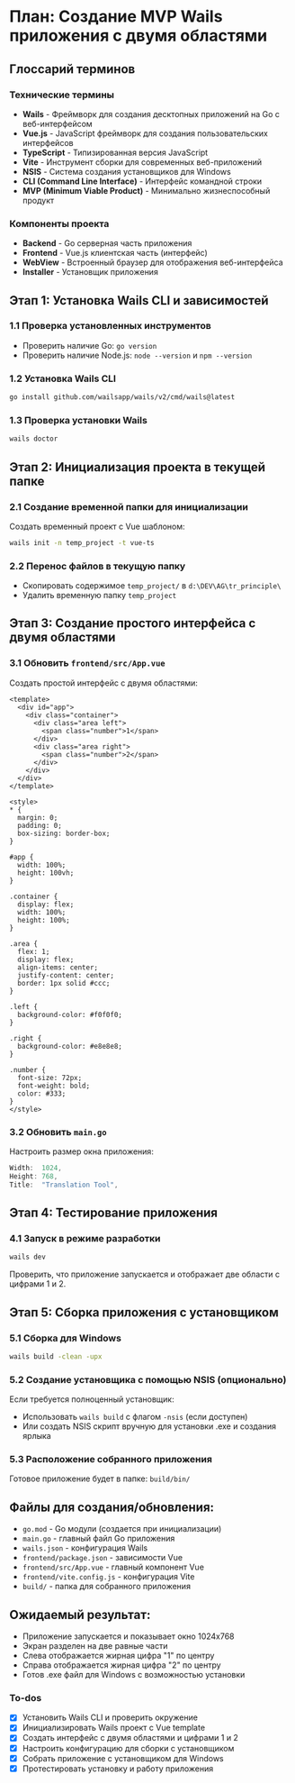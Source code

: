 <!-- 1ef364c2-3f57-479c-9d99-c0cb2a8f37ca 2ac91dba-3626-4e8a-b7cf-809134adc682 -->
# План: Создание MVP Wails приложения с двумя областями

## Глоссарий терминов

### Технические термины
- **Wails** - Фреймворк для создания десктопных приложений на Go с веб-интерфейсом
- **Vue.js** - JavaScript фреймворк для создания пользовательских интерфейсов
- **TypeScript** - Типизированная версия JavaScript
- **Vite** - Инструмент сборки для современных веб-приложений
- **NSIS** - Система создания установщиков для Windows
- **CLI (Command Line Interface)** - Интерфейс командной строки
- **MVP (Minimum Viable Product)** - Минимально жизнеспособный продукт

### Компоненты проекта
- **Backend** - Go серверная часть приложения
- **Frontend** - Vue.js клиентская часть (интерфейс)
- **WebView** - Встроенный браузер для отображения веб-интерфейса
- **Installer** - Установщик приложения

## Этап 1: Установка Wails CLI и зависимостей

### 1.1 Проверка установленных инструментов

- Проверить наличие Go: `go version`
- Проверить наличие Node.js: `node --version` и `npm --version`

### 1.2 Установка Wails CLI

```bash
go install github.com/wailsapp/wails/v2/cmd/wails@latest
```

### 1.3 Проверка установки Wails

```bash
wails doctor
```

## Этап 2: Инициализация проекта в текущей папке

### 2.1 Создание временной папки для инициализации

Создать временный проект с Vue шаблоном:

```bash
wails init -n temp_project -t vue-ts
```

### 2.2 Перенос файлов в текущую папку

- Скопировать содержимое `temp_project/` в `d:\DEV\AG\tr_principle\`
- Удалить временную папку `temp_project`

## Этап 3: Создание простого интерфейса с двумя областями

### 3.1 Обновить `frontend/src/App.vue`

Создать простой интерфейс с двумя областями:

```vue
<template>
  <div id="app">
    <div class="container">
      <div class="area left">
        <span class="number">1</span>
      </div>
      <div class="area right">
        <span class="number">2</span>
      </div>
    </div>
  </div>
</template>

<style>
* {
  margin: 0;
  padding: 0;
  box-sizing: border-box;
}

#app {
  width: 100%;
  height: 100vh;
}

.container {
  display: flex;
  width: 100%;
  height: 100%;
}

.area {
  flex: 1;
  display: flex;
  align-items: center;
  justify-content: center;
  border: 1px solid #ccc;
}

.left {
  background-color: #f0f0f0;
}

.right {
  background-color: #e8e8e8;
}

.number {
  font-size: 72px;
  font-weight: bold;
  color: #333;
}
</style>
```

### 3.2 Обновить `main.go`

Настроить размер окна приложения:

```go
Width:  1024,
Height: 768,
Title:  "Translation Tool",
```

## Этап 4: Тестирование приложения

### 4.1 Запуск в режиме разработки

```bash
wails dev
```

Проверить, что приложение запускается и отображает две области с цифрами 1 и 2.

## Этап 5: Сборка приложения с установщиком

### 5.1 Сборка для Windows

```bash
wails build -clean -upx
```

### 5.2 Создание установщика с помощью NSIS (опционально)

Если требуется полноценный установщик:

- Использовать `wails build` с флагом `-nsis` (если доступен)
- Или создать NSIS скрипт вручную для установки .exe и создания ярлыка

### 5.3 Расположение собранного приложения

Готовое приложение будет в папке: `build/bin/`

## Файлы для создания/обновления:

- `go.mod` - Go модули (создается при инициализации)
- `main.go` - главный файл Go приложения
- `wails.json` - конфигурация Wails
- `frontend/package.json` - зависимости Vue
- `frontend/src/App.vue` - главный компонент Vue
- `frontend/vite.config.js` - конфигурация Vite
- `build/` - папка для собранного приложения

## Ожидаемый результат:

- Приложение запускается и показывает окно 1024x768
- Экран разделен на две равные части
- Слева отображается жирная цифра "1" по центру
- Справа отображается жирная цифра "2" по центру
- Готов .exe файл для Windows с возможностью установки

### To-dos

- [x] Установить Wails CLI и проверить окружение
- [x] Инициализировать Wails проект с Vue template
- [x] Создать интерфейс с двумя областями и цифрами 1 и 2
- [x] Настроить конфигурацию для сборки с установщиком
- [x] Собрать приложение с установщиком для Windows
- [x] Протестировать установку и работу приложения
